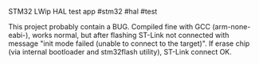 STM32 LWip HAL test app
#stm32 #hal #test

This project probably contain a BUG. 
Compiled fine with GCC (arm-none-eabi-), 
works normal, but after flashing ST-Link not connected with message "init mode failed (unable to connect to the target)".
If erase chip (via internal bootloader and stm32flash utility), ST-Link connect OK.
